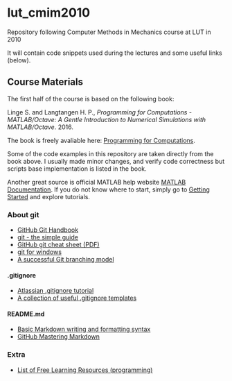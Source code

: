 # lut_cmim2010
Repository following Computer Methods in Mechanics course at LUT in 2010

It will contain code snippets used during the lectures and some useful links (below).

## Course Materials
The first half of the course is based on the following book:

Linge S. and Langtangen H. P., *Programming for Computations - MATLAB/Octave: A Gentle Introduction to Numerical Simulations with MATLAB/Octave*. 2016.

The book is freely avaliable here: [Programming for Computations](https://link.springer.com/book/10.1007%2F978-3-319-32452-4).

Some of the code examples in this repository are taken directly from the book above. I usually made minor changes, and verify code correctness but scripts base implementation is listed in the book.

Another great source is official MATLAB help website [MATLAB Documentation](https://se.mathworks.com/help/matlab/). If you do not know where to start, simply go to [Getting Started](https://se.mathworks.com/help/matlab/getting-started-with-matlab.html) and explore tutorials.

### About git
* [GitHub Git Handbook](https://guides.github.com/introduction/git-handbook/)
* [git - the simple guide](http://rogerdudler.github.io/git-guide/)
* [GitHub git cheat sheet (PDF)](https://github.github.com/training-kit/downloads/github-git-cheat-sheet.pdf)
* [git for windows](https://gitforwindows.org/)
* [A successful Git branching model](https://nvie.com/posts/a-successful-git-branching-model/)

#### .gitignore
* [Atlassian .gitignore tutorial](https://www.atlassian.com/git/tutorials/saving-changes/gitignore)
* [A collection of useful .gitignore templates](https://github.com/github/gitignore)

#### README.md
* [Basic Markdown writing and formatting syntax](https://help.github.com/articles/basic-writing-and-formatting-syntax/)
* [GitHub Mastering Markdown](https://guides.github.com/features/mastering-markdown/)

### Extra
* [List of Free Learning Resources (programming)](https://github.com/EbookFoundation/free-programming-books)